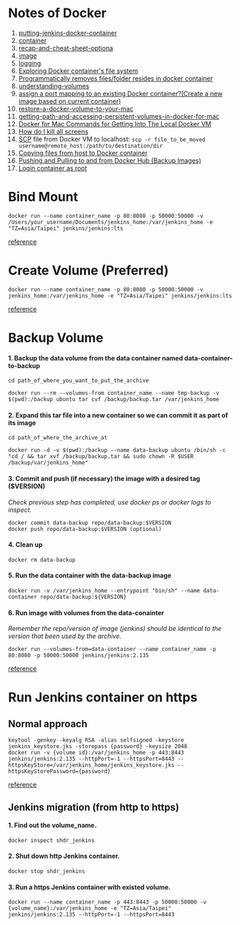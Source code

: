 # Notes of Docker

1. [putting-jenkins-docker-container](https://engineering.riotgames.com/news/putting-jenkins-docker-container)
2. [container](https://docs.docker.com/engine/reference/commandline/container/)
3. [recap-and-cheat-sheet-optiona](https://docs.docker.com/get-started/part2/#recap-and-cheat-sheet-optional)
4. [image](https://docs.docker.com/engine/reference/commandline/image/)
5. [logging](https://docs.docker.com/config/containers/logging/)
6. [Exploring Docker container's file system](https://stackoverflow.com/a/20816397)
7. [Programmatically removes files/folder resides in docker container](https://stackoverflow.com/a/38591846)
8. [understanding-volumes](https://container-solutions.com/understanding-volumes-docker/)
9. [assign a port mapping to an existing Docker container?(Create a new image based on current container)](https://stackoverflow.com/a/26622041)
10. [restore-a-docker-volume-to-your-mac](https://medium.com/@jimkang/restore-a-docker-volume-to-your-mac-f79628617dee)
11. [getting-path-and-accessing-persistent-volumes-in-docker-for-mac](https://timonweb.com/posts/getting-path-and-accessing-persistent-volumes-in-docker-for-mac/)
12. [Docker for Mac Commands for Getting Into The Local Docker VM](https://www.bretfisher.com/docker-for-mac-commands-for-getting-into-local-docker-vm/)
13. [How do I kill all screens](https://unix.stackexchange.com/a/94528)
14. [SCP](http://www.hypexr.org/linux_scp_help.php) file from Docker VM to localhost: ```scp -r file_to_be_moved username@remote_host:/path/to/destination/dir```
15. [Copying files from host to Docker container](https://stackoverflow.com/a/31971697)
16. [Pushing and Pulling to and from Docker Hub (Backup Images)](https://ropenscilabs.github.io/r-docker-tutorial/04-Dockerhub.html)
17. [Login container as root](https://stackoverflow.com/a/35485346)

# Bind Mount
```shell
docker run --name container_name -p 80:8080 -p 50000:50000 -v /Users/your_username/Documents/jenkins_home:/var/jenkins_home -e "TZ=Asia/Taipei" jenkins/jenkins:lts
```
[reference](https://docs.docker.com/storage/bind-mounts/)
# Create Volume (Preferred)
```shell
docker run --name container_name -p 80:8080 -p 50000:50000 -v jenkins_home:/var/jenkins_home -e "TZ=Asia/Taipei" jenkins/jenkins:lts
```
[reference](https://docs.docker.com/engine/reference/commandline/volume_create/)
# Backup Volume
#### 1. Backup the data volume from the data container named data-container-to-backup
```shell
cd path_of_where_you_want_to_put_the_archive
```
```shell
docker run --rm --volumes-from container_name --name tmp-backup -v $(pwd):/backup ubuntu tar cvf /backup/backup.tar /var/jenkins_home
```
#### 2. Expand this tar file into a new container so we can commit it as part of its image
```shell
cd path_of_where_the_archive_at
```
```shell
docker run -d -v $(pwd):/backup --name data-backup ubuntu /bin/sh -c "cd / && tar xvf /backup/backup.tar && sudo chown -R $USER /backup/var/jenkins_home"
```
#### 3. Commit and push (if necessary) the image with a desired tag ($VERSION)
*Check previous step has completed, use docker ps or docker logs to inspect.*
```shell
docker commit data-backup repo/data-backup:$VERSION
docker push repo/data-backup:$VERSION (optional)
```
#### 4. Clean up
```shell
docker rm data-backup
```
#### 5. Run the data container with the data-backup image
```shell
docker run -v /var/jenkins_home --entrypoint "bin/sh" --name data-container repo/data-backup:${VERSION}
```
#### 6. Run image with volumes from the data-conainter
*Remember the repo/version of image (jenkins) should be identical to the version that been used by the archive.*
```
docker run --volumes-from=data-container --name container_name -p 80:8080 -p 50000:50000 jenkins/jenkins:2.135
```
[reference](https://stackoverflow.com/a/41279845)
# Run Jenkins container on https
## Normal approach
```
keytool -genkey -keyalg RSA -alias selfsigned -keystore jenkins_keystore.jks -storepass {password} -keysize 2048
docker run -v {volume id}:/var/jenkins_home -p 443:8443 jenkins/jenkins:2.135 --httpPort=-1 --httpsPort=8443 --httpsKeyStore=/var/jenkins_home/jenkins_keystore.jks --httpsKeyStorePassword={password}
```
[reference](https://stackoverflow.com/a/29836864)
## Jenkins migration (from http to https)
#### 1. Find out the volume_name.
```
docker inspect shdr_jenkins
```
#### 2. Shut down http Jenkins container.
```
docker stop shdr_jenkins
```
#### 3. Run a https Jenkins container with existed volume.
```
docker run --name container_name -p 443:8443 -p 50000:50000 -v {volume_name}:/var/jenkins_home -e "TZ=Asia/Taipei" jenkins/jenkins:2.135 --httpPort=-1 --httpsPort=8443
```
